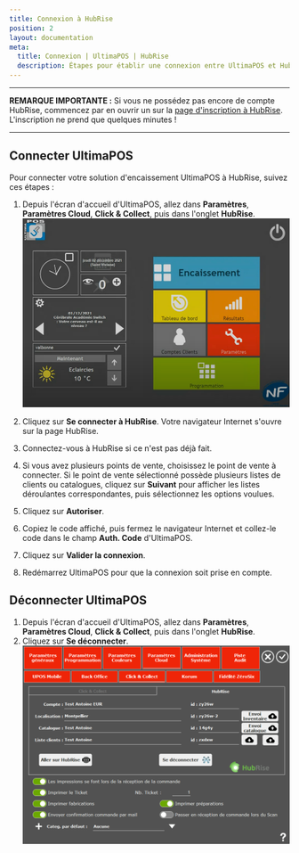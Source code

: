 ```yaml
---
title: Connexion à HubRise
position: 2
layout: documentation
meta:
  title: Connexion | UltimaPOS | HubRise
  description: Étapes pour établir une connexion entre UltimaPOS et HubRise. Connectez votre caisse et synchronisez vos données avec d'autres applications.
---
```


---

**REMARQUE IMPORTANTE :** Si vous ne possédez pas encore de compte HubRise, commencez par en ouvrir un sur la [page d'inscription à HubRise](https://manager.hubrise.com/signup). L'inscription ne prend que quelques minutes !

---

## Connecter UltimaPOS

Pour connecter votre solution d'encaissement UltimaPOS à HubRise, suivez ces étapes :

1. Depuis l'écran d'accueil d'UltimaPOS, allez dans **Paramètres**, **Paramètres Cloud**, **Click & Collect**, puis dans l'onglet **HubRise**.
   ![Connexion à HubRise - Accueil UltimaPOS](../images/001-fr-ultimapos-accueil.png)

2. Cliquez sur **Se connecter à HubRise**. Votre navigateur Internet s'ouvre sur la page HubRise.
3. Connectez-vous à HubRise si ce n'est pas déjà fait.
4. Si vous avez plusieurs points de vente, choisissez le point de vente à connecter. Si le point de vente sélectionné possède plusieurs listes de clients ou catalogues, cliquez sur **Suivant** pour afficher les listes déroulantes correspondantes, puis sélectionnez les options voulues.
5. Cliquez sur **Autoriser**.
6. Copiez le code affiché, puis fermez le navigateur Internet et collez-le code dans le champ **Auth. Code** d'UltimaPOS.
7. Cliquez sur **Valider la connexion**.
8. Redémarrez UltimaPOS pour que la connexion soit prise en compte.

## Déconnecter UltimaPOS

1. Depuis l'écran d'accueil d'UltimaPOS, allez dans **Paramètres**, **Paramètres Cloud**, **Click & Collect**, puis dans l'onglet **HubRise**.
2. Cliquez sur **Se déconnecter**.
   ![Connexion à HubRise - HubRise connecté](../images/003-fr-ultimapos-connecte.png)
